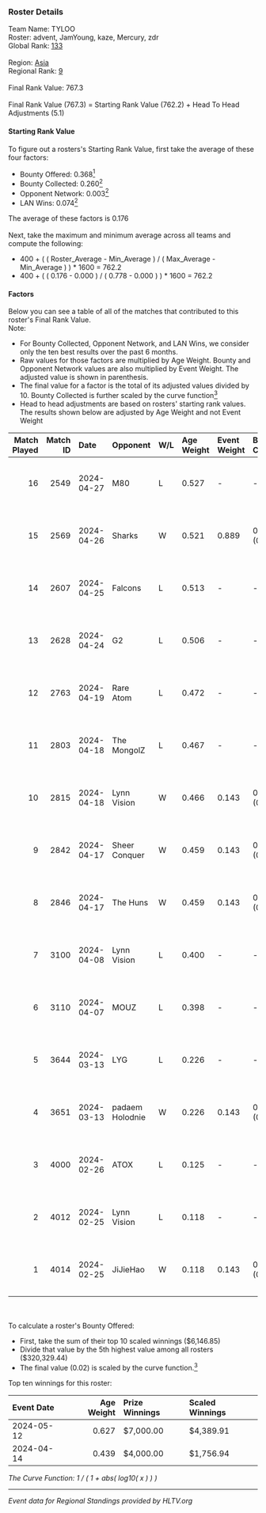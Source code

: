 ### Roster Details<br />
Team Name: TYLOO<br />
Roster: advent, JamYoung, kaze, Mercury, zdr<br />
Global Rank: [133](../standings_global.md)<br />
<br />
Region: [Asia]( ../standings_asia.md)<br />
Regional Rank: [9]( ../standings_asia.md)<br />
<br />
Final Rank Value:  767.3<br />
<br />
Final Rank Value (767.3) = Starting Rank Value (762.2) + Head To Head Adjustments (5.1)<br />

#### Starting Rank Value<br />
To figure out a rosters's Starting Rank Value, first take the average of these four factors:<br />
- Bounty Offered: 0.368[<sup>1</sup>](#table2)
- Bounty Collected: 0.260[<sup>2</sup>](#table1)
- Opponent Network: 0.003[<sup>2</sup>](#table1)
- LAN Wins: 0.074[<sup>2</sup>](#table1)

The average of these factors is 0.176<br />
<br />
Next, take the maximum and minimum average across all teams and compute the following:<br />
- 400 + ( ( Roster_Average - Min_Average ) / ( Max_Average - Min_Average ) ) * 1600 = 762.2
- 400 + ( ( 0.176 - 0.000 ) / ( 0.778 - 0.000 ) ) * 1600 = 762.2


#### Factors<br />
Below you can see a table of all of the matches that contributed to this roster's Final Rank Value.<br />
Note:<br />

- For Bounty Collected, Opponent Network, and LAN Wins, we consider only the ten best results over the past 6 months.
- Raw values for those factors are multiplied by Age Weight. Bounty and Opponent Network values are also multiplied by Event Weight. The adjusted value is shown in parenthesis.
- The final value for a factor is the total of its adjusted values divided by 10. Bounty Collected is further scaled by the curve function[<sup>3</sup>](#curveFunction)
- Head to head adjustments are based on rosters' starting rank values. The results shown below are adjusted by Age Weight and not Event Weight
<span id="table1"></span><br />


| Match Played | Match ID | Date       | Opponent        | W/L | Age Weight | Event Weight | Bounty Collected | Opponent Network | LAN Wins  | H2H Adj. | Roster                                  |
| -: | -: | :- | :- | :- | :- | :- | :- | :- | :- | -: | :- |
|           16 |     2549 | 2024-04-27 | M80             | L   | 0.527      | -            | -                | -                | -         |    -1.09 | advent, JamYoung, kaze, Mercury, zdr    |
|           15 |     2569 | 2024-04-26 | Sharks          | W   | 0.521      | 0.889        | 0.020 (0.009)    | 0.031 (0.014)    | 1 (0.521) |     8.29 | advent, JamYoung, kaze, Mercury, zdr    |
|           14 |     2607 | 2024-04-25 | Falcons         | L   | 0.513      | -            | -                | -                | -         |    -0.41 | advent, JamYoung, kaze, Mercury, zdr    |
|           13 |     2628 | 2024-04-24 | G2              | L   | 0.506      | -            | -                | -                | -         |    -0.02 | advent, JamYoung, kaze, Mercury, zdr    |
|           12 |     2763 | 2024-04-19 | Rare Atom       | L   | 0.472      | -            | -                | -                | -         |    -9.72 | advent, JamYoung, kaze, Mercury, zdr    |
|           11 |     2803 | 2024-04-18 | The MongolZ     | L   | 0.467      | -            | -                | -                | -         |    -0.03 | advent, JamYoung, kaze, Mercury, zdr    |
|           10 |     2815 | 2024-04-18 | Lynn Vision     | W   | 0.466      | 0.143        | 0.077 (0.005)    | 0.143 (0.010)    | 0 (0.000) |    11.45 | advent, JamYoung, kaze, Mercury, zdr    |
|            9 |     2842 | 2024-04-17 | Sheer Conquer   | W   | 0.459      | 0.143        | 0.000 (0.000)    | 0.018 (0.001)    | 0 (0.000) |     2.72 | advent, JamYoung, kaze, Mercury, zdr    |
|            8 |     2846 | 2024-04-17 | The Huns        | W   | 0.459      | 0.143        | 0.000 (0.000)    | 0.002 (0.000)    | 0 (0.000) |     1.74 | advent, JamYoung, kaze, Mercury, zdr    |
|            7 |     3100 | 2024-04-08 | Lynn Vision     | L   | 0.400      | -            | -                | -                | -         |    -2.70 | advent, JamYoung, kaze, Mercury, zdr    |
|            6 |     3110 | 2024-04-07 | MOUZ            | L   | 0.398      | -            | -                | -                | -         |    -0.03 | advent, JamYoung, kaze, Mercury, zdr    |
|            5 |     3644 | 2024-03-13 | LYG             | L   | 0.226      | -            | -                | -                | -         |    -4.09 | advent, JamYoung, lyrics3, Mercury, zdr |
|            4 |     3651 | 2024-03-13 | padaem Holodnie | W   | 0.226      | 0.143        | 0.000 (0.000)    | 0.000 (0.000)    | 0 (0.000) |     0.83 | advent, JamYoung, lyrics3, Mercury, zdr |
|            3 |     4000 | 2024-02-26 | ATOX            | L   | 0.125      | -            | -                | -                | -         |    -1.42 | advent, aumaN, JamYoung, kaze, Mercury  |
|            2 |     4012 | 2024-02-25 | Lynn Vision     | L   | 0.118      | -            | -                | -                | -         |    -0.87 | advent, aumaN, JamYoung, kaze, Mercury  |
|            1 |     4014 | 2024-02-25 | JiJieHao        | W   | 0.118      | 0.143        | 0.000 (0.000)    | 0.005 (0.000)    | 1 (0.118) |     0.45 | advent, aumaN, JamYoung, kaze, Mercury  |

<br />
<span id="table2"></span><br />
To calculate a roster's Bounty Offered:<br />

- First, take the sum of their top 10 scaled winnings ($6,146.85)
- Divide that value by the 5th highest value among all rosters ($320,329.44)
- The final value (0.02) is scaled by the curve function.[<sup>3</sup>](#curveFunction)

Top ten winnings for this roster:<br />

| Event Date | Age Weight | Prize Winnings | Scaled Winnings |
| :- | -: | :- | :- |
| 2024-05-12 |      0.627 | $7,000.00      | $4,389.91       |
| 2024-04-14 |      0.439 | $4,000.00      | $1,756.94       |


<span id="curveFunction"></span>_The Curve Function: 1 / ( 1 + abs( log10( x ) ) )_<br />

---
_Event data for Regional Standings provided by HLTV.org_<br />
